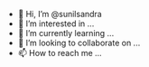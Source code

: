 - 👋 Hi, I’m @sunilsandra
- 👀 I’m interested in ...
- 🌱 I’m currently learning ...
- 💞️ I’m looking to collaborate on ...
- 📫 How to reach me ...

<!---
sunilsandra/sunilsandra is a ✨ special ✨ repository because its `README.md` (this file) appears on your GitHub profile.
You can click the Preview link to take a look at your changes.
--->
